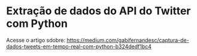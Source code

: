 # Extração de dados do API do Twitter com Python

Acesse o artigo sdobre: https://medium.com/gabifernandesc/captura-de-dados-tweets-em-tempo-real-com-python-b324dedf1bc4

